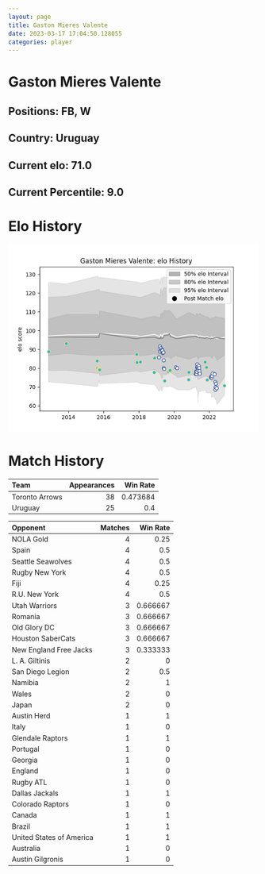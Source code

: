 ```yaml
---  
layout: page  
title: Gaston Mieres Valente  
date: 2023-03-17 17:04:50.128055  
categories: player  
---
```

# Gaston Mieres Valente

## Positions: FB, W

## Country: Uruguay

## Current elo: 71.0

## Current Percentile: 9.0

# Elo History


![elo history](history_GastonMieresValente.png)
# Match History


| Team           |   Appearances |   Win Rate |
|:---------------|--------------:|-----------:|
| Toronto Arrows |            38 |   0.473684 |
| Uruguay        |            25 |   0.4      |

| Opponent                 |   Matches |   Win Rate |
|:-------------------------|----------:|-----------:|
| NOLA Gold                |         4 |   0.25     |
| Spain                    |         4 |   0.5      |
| Seattle Seawolves        |         4 |   0.5      |
| Rugby New York           |         4 |   0.5      |
| Fiji                     |         4 |   0.25     |
| R.U. New York            |         4 |   0.5      |
| Utah Warriors            |         3 |   0.666667 |
| Romania                  |         3 |   0.666667 |
| Old Glory DC             |         3 |   0.666667 |
| Houston SaberCats        |         3 |   0.666667 |
| New England Free Jacks   |         3 |   0.333333 |
| L. A. Giltinis           |         2 |   0        |
| San Diego Legion         |         2 |   0.5      |
| Namibia                  |         2 |   1        |
| Wales                    |         2 |   0        |
| Japan                    |         2 |   0        |
| Austin Herd              |         1 |   1        |
| Italy                    |         1 |   0        |
| Glendale Raptors         |         1 |   1        |
| Portugal                 |         1 |   0        |
| Georgia                  |         1 |   0        |
| England                  |         1 |   0        |
| Rugby ATL                |         1 |   0        |
| Dallas Jackals           |         1 |   1        |
| Colorado Raptors         |         1 |   0        |
| Canada                   |         1 |   1        |
| Brazil                   |         1 |   1        |
| United States of America |         1 |   1        |
| Australia                |         1 |   0        |
| Austin Gilgronis         |         1 |   0        |
